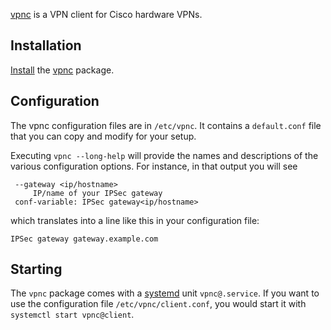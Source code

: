 [vpnc](https://www.unix-ag.uni-kl.de/~massar/vpnc/) is a VPN client for Cisco hardware VPNs.

## Installation

[Install](/index.php/Install "Install") the [vpnc](https://www.archlinux.org/packages/?name=vpnc) package.

## Configuration

The vpnc configuration files are in `/etc/vpnc`. It contains a `default.conf` file that you can copy and modify for your setup.

Executing `vpnc --long-help` will provide the names and descriptions of the various configuration options. For instance, in that output you will see

```
 --gateway <ip/hostname>
     IP/name of your IPSec gateway
 conf-variable: IPSec gateway<ip/hostname>

```

which translates into a line like this in your configuration file:

```
IPSec gateway gateway.example.com

```

## Starting

The `vpnc` package comes with a [systemd](/index.php/Systemd#Using_units "Systemd") unit `vpnc@.service`. If you want to use the configuration file `/etc/vpnc/client.conf`, you would start it with `systemctl start vpnc@client`.